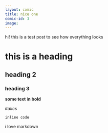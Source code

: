 ```yaml
---
layout: comic
title: nice one
comic-id: 3
image: 
---
```

hi! this is a test post to see how everything looks

# this is a heading
## heading 2
### heading 3
**some text in bold**

_italics_

`inline code`

i love markdown
